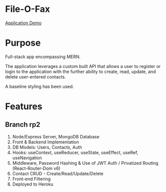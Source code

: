 # File-O-Fax 
[Application Demo](https://fileofax.herokuapp.com/login)

# Purpose
Full-stack app encompassing MERN.

The application leverages a custom built API that allows a user to register or login to the application
with the further ability to create, read, update, and delete user-entered contacts.

A baseline styling has been used.

# Features

Branch rp2
-------------------
1. Node/Express Server, MongoDB Database
2. Front & Backend Implementation
3. DB Models: Users, Contacts, Auth
4. Hooks: useContext, useReducer, useState, useEffect, useRef, useNavigation
5. Middleware, Password Hashing & Use of JWT Auth / Privatized Routing (React-Router-Dom v6)
6. Contact CRUD - Create/Read/Update/Delete
7. Front-end Filtering
8. Deployed to Heroku